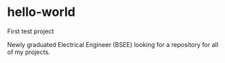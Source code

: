 # hello-world
First test project

Newly graduated Electrical Engineer (BSEE) looking for a repository for all of my projects.
